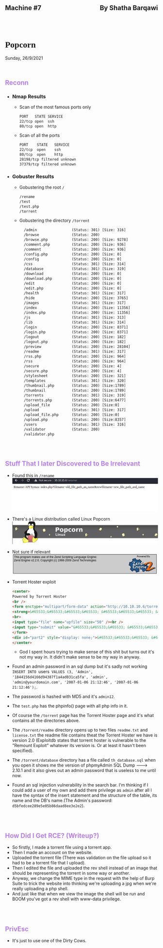 <link href="../../styles.module.css" rel="stylesheet">
<link rel="preconnect" href="https://fonts.googleapis.com">
<link rel="preconnect" href="https://fonts.gstatic.com" crossorigin>
<link href="https://fonts.googleapis.com/css2?family=Cedarville+Cursive&display=swap" rel="stylesheet">
<link rel="preconnect" href="https://fonts.googleapis.com">
<link rel="preconnect" href="https://fonts.gstatic.com" crossorigin>
<link href="https://fonts.googleapis.com/css2?family=Cedarville+Cursive&family=Zen+Tokyo+Zoo&display=swap" rel="stylesheet">
<link rel="preconnect" href="https://fonts.googleapis.com">
<link rel="preconnect" href="https://fonts.gstatic.com" crossorigin>
<link href="https://fonts.googleapis.com/css2?family=Cedarville+Cursive&family=Encode+Sans+SC&family=Zen+Tokyo+Zoo&display=swap" rel="stylesheet">


## <span class="copyright">Machine #7<span style="float:right;">By Shatha Barqawi</span>

<br/><br/>

# <span style="font-family: 'Zen Tokyo Zoo', cursive;">Popcorn


<span class="date">Sunday, 26/9/2021</span> 


<br/> 

## <span style="color:#b980ee;">Reconn

* ### Nmap Results

  * Scan of the most famous ports only
    ```console 
    PORT   STATE SERVICE
    22/tcp open  ssh
    80/tcp open  http
    ```

  * Scan of all the ports
    ```
    PORT  	STATE	SERVICE
    22/tcp	open 	ssh
    80/tcp	open 	http
    28198/tcp filtered unknown
    37379/tcp filtered unknown
    ```

* ### Gobuster Results
  * Gobustering the root `/`
    ```console
    /rename
    /test
    /test.php
    /torrent
    ```  

  * Gobustering the directory `/torrent`
    ```console
      /admin            	(Status: 301) [Size: 316]
      /browse           	(Status: 200)                                	 
      /browse.php       	(Status: 200) [Size: 9278]                                 	 
      /comment.php      	(Status: 200) [Size: 936]                                  	 
      /comment          	(Status: 200) [Size: 936]                                  	 
      /config.php       	(Status: 200) [Size: 0]                                    	 
      /config           	(Status: 200) [Size: 0]                                    	 
      /css              	(Status: 301) [Size: 314]
      /database         	(Status: 301) [Size: 319]
      /download         	(Status: 200) [Size: 0] 
      /download.php     	(Status: 200) [Size: 0] 
      /edit             	(Status: 200) [Size: 0] 
      /edit.php         	(Status: 200) [Size: 0]                                      
      /health           	(Status: 301) [Size: 317]
      /hide             	(Status: 200) [Size: 3765]                                 	 
      /images           	(Status: 301) [Size: 317]  
      /index            	(Status: 200) [Size: 11356]
      /index.php        	(Status: 200) [Size: 11356]   
      /js               	(Status: 301) [Size: 313]	 
      /lib              	(Status: 301) [Size: 314]
      /login            	(Status: 200) [Size: 8371] 
      /login.php        	(Status: 200) [Size: 8371]
      /logout           	(Status: 200) [Size: 182] 
      /logout.php       	(Status: 200) [Size: 182]
      /preview          	(Status: 200) [Size: 28104]  
      /readme           	(Status: 301) [Size: 317]
      /rss.php          	(Status: 200) [Size: 964] 
      /rss              	(Status: 200) [Size: 964]
      /secure           	(Status: 200) [Size: 4] 
      /secure.php       	(Status: 200) [Size: 4]
      /stylesheet       	(Status: 200) [Size: 321] 
      /templates        	(Status: 301) [Size: 320]
      /thumbnail.php    	(Status: 200) [Size:1789]                                    
      /thumbnail        	(Status: 200) [Size:1789]                                     
      /torrents         	(Status: 301) [Size: 319]
      /torrents.php     	(Status: 200) [Size:6477]                                     
      /upload_file      	(Status: 200) [Size:0]                                        
      /upload           	(Status: 301) [Size: 317]
      /upload_file.php  	(Status: 200) [Size:0]                                        
      /upload.php       	(Status: 200) [Size:8357]                                     
      /users            	(Status: 301) [Size: 316]   
      /validator        	(Status: 200)                                      	 
      /validator.php
      ``` 

<br/><br/> 

## <span style="color:#b980ee;">Stuff That I later Discovered to Be Irrelevant

* Found this in `/rename`  
  <img src="rename_popcorn.png">  

* There's a Linux distribution called Linux Popcorn   
  <img src="linux_popcorn.png">


* Not sure if relevant  
  <img src="notSureIfRelevant.png">  

* Torrent Hoster exploit 
  ```html
  <center>
  Powered by Torrent Hoster
  <br />
  <form enctype="multipart/form-data" action="http://10.10.10.6/torrent/upload.php" id="form" method="post" onsubmit="a=document.getElementById('form').style;a.display='none';b=document.getElementById('part2').style;b.display='inline';" style="display: inline;">
  <strong>&#65533;&#65533;&#65533;&#65533; &#65533;&#65533;&#65533; &#65533;&#65533;&#65533;&#65533;&#65533; &#65533;&#65533; &#65533;&#65533;:</strong> <?php echo $maxfilesize; ?>&#65533;&#65533;&#65533;&#65533;&#65533;&#65533;&#65533;&#65533;<br />
  <br>
  <input type="file" name="upfile" size="50" /><br />
  <input type="submit" value="&#65533;&#65533;&#65533; &#65533;&#65533;&#65533;&#65533;&#65533;" id="upload" />
  </form>
  <div id="part2" style="display: none;">&#65533;&#65533;&#65533; &#65533;&#65533;&#65533; &#65533;&#65533;&#65533;&#65533;&#65533; .. &#65533;&#65533; &#65533;&#65533;&#65533;&#65533; &#65533;&#65533;&#65533;&#65533;&#65533;</div>
  </center>
  ```  
  * God I spent hours trying to make sense of this shit but turns out it's not my way in. It didn't make sense to be my way in anyway.


* Found an admin password in an sql dump but it's sadly not working `INSERT INTO `users` VALUES (3, 'Admin', '1844156d4166d94387f1a4ad031ca5fa', 'admin', 'admin@yourdomain.com', '2007-01-06 21:12:46', '2007-01-06 21:12:46');`. 
* The password is hashed with MD5 and it's `admin12`.  

* The `test.php` has the phpinfo() page with all php info in it.
* Of course the `/torrent` page has the Torrent Hoster page and it's what contains all the directories above.
* The `/torrent/readme` directory opens up to two files `readme.txt` and `license.txt` the readme file contains theat the Torrent Hoster we have is version 2.0 (Exploitdb states that torrent hoster is vulnerable to the "Remount Exploit" whatever its version is. Or at least it hasn't been specified).
* The `/torrent/database` directory has a file called `th_database.sql` when you open it shows me the version of phpmyAdmin SQL Dump ---> 2.10.1 and it also gives out an admin password that is useless to me until now.
* Found an sql injection vulnerability in the search bar. I'm thinking if I could add a user of my own and add there privilege as `admin` after all I have the syntax of the insert statement and the structure of the table, its name and the DB's name.(The Admin's password: `d5bfedcee289e5e05b86daad8ee3e2e2`).

<br/><br/> 

## <span style="color:#b980ee;">How Did I Get RCE? (Writeup?)
* So firstly, I made a torrent file using a torrent app.
* Then I made an account on the website.
* Uploaded the torrent file (There was validation on the file upload so it had to be a torrent file that I upload).
* Then I edited the file and uploaded the rev shell instead of an image that should be representing the torrent in some way or another.
* Anyway, we change the MIME type in the request with the help of Burp Suite to trick the website into thinking we're uploading a jpg when we're really uploading a php shell.
* And just like that when we view the image the shell will be run and BOOM you've got a rev shell with www-data privilege.


<br/><br/> 

## <span style="color:#b980ee;">PrivEsc

* It's just to use one of the Dirty Cows.


<!--@nested-tags:machines/dirty_cow/Popcorn,vuln_file_upload/machines/Popcorn,machines/sql_injection/Popcorn-->